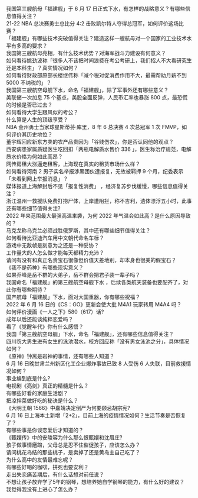 我国第三艘航母「福建舰」于 6 月 17 日正式下水，有怎样的战略意义？有哪些信息值得关注？  
21-22 NBA 总决赛勇士总比分 4:2 击败凯尔特人夺得总冠军，如何评价这场比赛？  
「福建舰」有哪些技术突破值得关注？建造这样一艘航母对一个国家的工业技术水平有多高的要求？  
我国第三艘航母亮相，有什么技术优势？对海军战斗力建设有何意义？  
如何看待姚劲波称「很多人不该把时间浪费在考公考研上，我们招人不大看研究生还是本科生」？真实情况如何？  
如何看待财政部原部长楼继伟称「减个税对促消费作用不大，最需帮助月薪不到 5000 不纳税的」？  
我国第三艘航空母舰下水，命名「福建舰」，除了军事外还有哪些意义？  
美联储一次加息 75 个基点，美股全面反弹，人民币汇率也暴涨 800 点，最恐慌的时候是否已过去？  
如何看待大学生跟风似的考公？  
什么算是人生的顶级享受？  
NBA 金州勇士当家球星斯蒂芬·库里，8 年 6 总决赛 4 次总冠军 1 次 FMVP，如何评价其历史地位？  
董宇辉回应新东方卖的农产品贵因为「谷贱伤农」，你是否认同他的观点？  
西安病患家属质疑医生吃回扣「两瓶电解质水售价 336 」，医生称治疗规范，电解质水价格为何如此高昂？  
网传房租大涨逼走租客，上海现在真实的租赁市场什么样？  
如何看待河南 2 男子实名举报涉黑团伙遭报复，无故被羁押 9 个月，纪委表示「未看到网上举报消息」？  
媒体报道上海解封后不见「报复性消费」 ，经济复苏步伐缓慢，哪些信息值得关注？  
浙江温州一救援队免费打捞尸体，上岸遭阻拦，称不吉利，遗体漂浮五小时，此事还有哪些细节值得关注?  
2022 年来范围最大最强高温来袭，为何 2022 年气温会如此高？是什么原因导致的？  
马克龙称乌克兰必须战胜俄罗斯，其中还有哪些细节值得关注？  
如何看待比亚迪汽车用中文朝代命名车标？  
游戏中无敌帧是刻意为之还是一种妥协？  
工作量大的人怎么做才能每天都精力充沛？  
请问有没有和真正名贵宝石很像但价值天差地别，却本身也很美的假宝石？  
《我不是药神》有哪些现实意义？  
如果乔峰是岳不群的大弟子，岳不群会把君子装一辈子吗？  
我国命名「福建舰」的第三艘航空母舰下水 ，后续各类航天装备也要配齐了，对此你有哪些期待？  
国产航母「福建舰」下水，面对大国重器，你有哪些祝福？  
2022 年 6 月 16 日的《CS：GO》更新会使大批 M4A1 玩家转用 M4A4 吗？  
如何评价漫画《一人之下》580（617）话?  
成年以后还能谈纯粹恋爱吗？  
看了《觉醒年代》你有什么感悟？  
我国「第三艘航空母舰」下水，命名「福建舰」，还有哪些信息值得关注？  
四川农大男生进有女生的泳池潜水，校方回应称「没有男女泳池之分」，具体情况如何？  
《原神》钟离是岩神的事情，还有哪些人知道？  
6 月 16 日晚甘肃兰州新区化工企业爆炸事故已致 8 人受伤 6 人失联，目前救援情况如何？  
事业编到底是什么?  
电视剧《亮剑》真正的精髓是什么？  
有哪些好看的家庭生活剧？  
把凉拌菜做好吃的秘诀是什么？  
《大明王朝 1566》中嘉靖决定倒严为何要顾忌胡宗宪?  
6 月 16 日上海本土新增「2+2」，目前上海的疫情情况如何？生活节奏是否恢复了？  
有哪些事是你谈恋爱后才知道的？  
《甄嬛传》中的安陵容为什么那么恨甄嬛和沈眉庄?  
孩子做事情磨蹭，父母总是忍不住催促孩子，应该怎么办？  
请问桃花岛结的那些桃子，是卖掉了还是黄岛主自己吃了？  
为什么高中的友情最难忘呢？  
有哪些好喝的咖啡，拼死也要安利？  
走出失恋痛苦期后，有什么话想对前任说？  
不想让孩子放弃学了5年的钢琴，想培养她自学钢琴的能力，有什么好的建议？  
我觉得我没有上进心了怎么办？  
